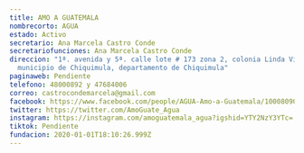 ```yaml
---
title: AMO A GUATEMALA
nombrecorto: AGUA
estado: Activo
secretario: Ana Marcela Castro Conde
secretariofunciones: Ana Marcela Castro Conde
direccion: "1ª. avenida y 5ª. calle lote # 173 zona 2, colonia Linda Vista
  municipio de Chiquimula, departamento de Chiquimula"
paginaweb: Pendiente
telefono: 48000892 y 47684006
correo: castrocondemarcela@gmail.com
facebook: https://www.facebook.com/people/AGUA-Amo-a-Guatemala/100080906472624/
twitter: https://twitter.com/AmoGuate_Agua
instagram: https://instagram.com/amoguatemala_agua?igshid=YTY2NzY3YTc=
tiktok: Pendiente
fundacion: 2020-01-01T18:10:26.999Z
---
```

